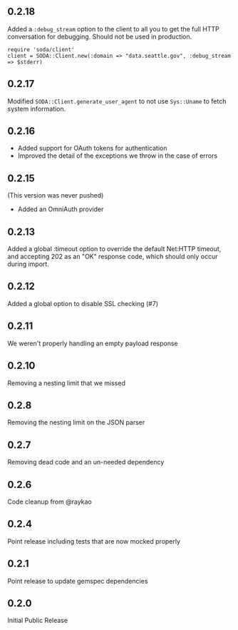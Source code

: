 0.2.18
------
Added a `:debug_stream` option to the client to all you to get the full HTTP conversation for debugging. Should not be used in production.

    require 'soda/client'
    client = SODA::Client.new(:domain => "data.seattle.gov", :debug_stream => $stderr)

0.2.17
------
Modified `SODA::Client.generate_user_agent` to not use `Sys::Uname` to fetch system information. 

0.2.16
------
- Added support for OAuth tokens for authentication
- Improved the detail of the exceptions we throw in the case of errors

0.2.15
------
(This version was never pushed)
- Added an OmniAuth provider

0.2.13
------
Added a global :timeout option to override the default Net:HTTP timeout, and accepting 202 as an "OK" response code, which should only occur during import.

0.2.12
------
Added a global option to disable SSL checking (#7)

0.2.11
------
We weren't properly handling an empty payload response

0.2.10
------
Removing a nesting limit that we missed

0.2.8
-----
Removing the nesting limit on the JSON parser

0.2.7
-----
Removing dead code and an un-needed dependency

0.2.6
-----
Code cleanup from @raykao

0.2.4
-----
Point release including tests that are now mocked properly

0.2.1
-----
Point release to update gemspec dependencies

0.2.0
-----
Initial Public Release

